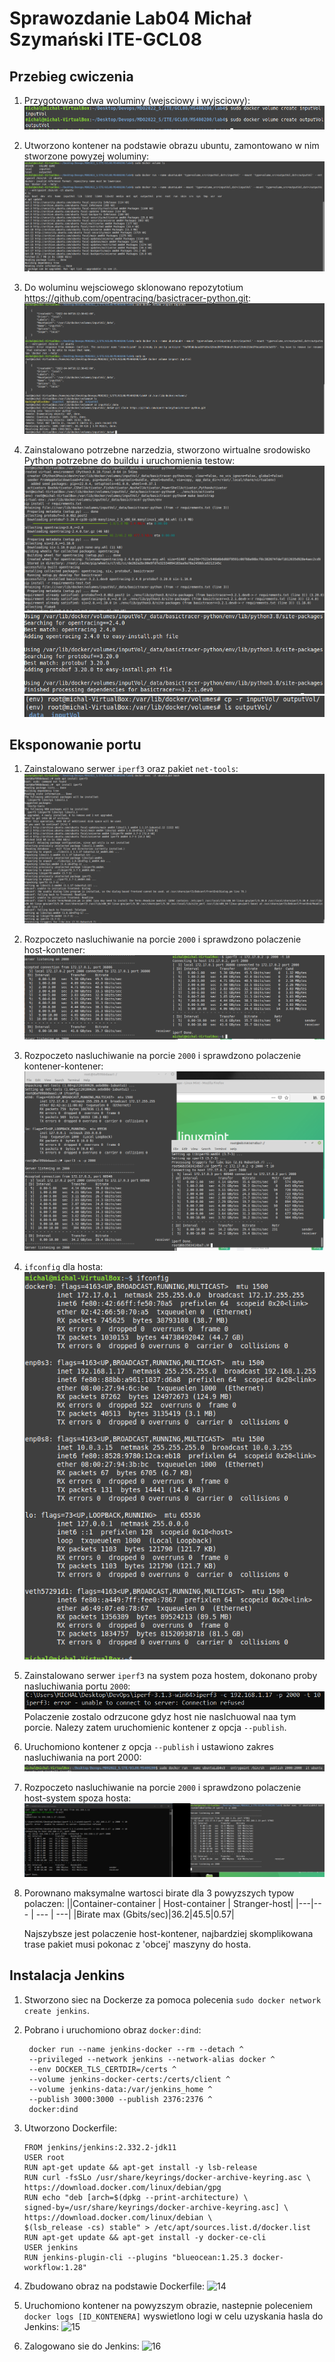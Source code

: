 # Sprawozdanie Lab04 Michał Szymański ITE-GCL08

## Przebieg cwiczenia

1. Przygotowano dwa woluminy (wejsciowy i wyjsciowy):
   ![1](Screenshots/1.png)

2. Utworzono kontener na podstawie obrazu ubuntu, zamontowano w nim stworzone powyzej woluminy:
   ![2](Screenshots/2.png)

3. Do woluminu wejsciowego sklonowano repozytotium https://github.com/opentracing/basictracer-python.git:
   ![3](Screenshots/3.png)

4. Zainstalowano potrzebne narzedzia, stworzono wirtualne srodowisko Python potrzebne do buildu i uruchomienia testow:
   ![4](Screenshots/4.png)
   ![5](Screenshots/5.png)
   ![6](Screenshots/6.png)


## Eksponowanie portu

1. Zainstalowano serwer ```iperf3``` oraz pakiet ```net-tools```:
   ![7](Screenshots/7.png)

2. Rozpoczeto nasluchiwanie na porcie ```2000``` i sprawdzono polaczenie host-kontener:
   ![8](Screenshots/host_kontener.png)

3. Rozpoczeto nasluchiwanie na porcie ```2000``` i sprawdzono polaczenie kontener-kontener:
   ![9](Screenshots/kontener_kontener.png)

4. ```ifconfig``` dla hosta:
   ![10](Screenshots/8.1.png)

5.  Zainstalowano serwer ```iperf3``` na system poza hostem, dokonano proby nasluchiwania portu ```2000```:
    ![11](Screenshots/9.png)
    Polaczenie zostalo odrzucone gdyz host nie naslchuowal naa tym porcie. Nalezy zatem uruchomienic kontener z opcja ```--publish```.

6. Uruchomiono kontener z opcja ```--publish``` i ustawiono zakres nasluchiwania na port 2000:
   ![12](Screenshots/10.png)

7.  Rozpoczeto nasluchiwanie na porcie ```2000``` i sprawdzono polaczenie host-system spoza hosta:
    ![13](Screenshots/11.png)

8. Porownano maksymalne wartosci birate dla 3 powyzszych typow polaczen:
    ||Container-container | Host-container  | Stranger-host|
    |---|--- | --- | ---|
    |Birate max (Gbits/sec)|36.2|45.5|0.57|

    Najszybsze jest polaczenie host-kontener, najbardziej skomplikowana trase pakiet musi pokonac z 'obcej' maszyny do hosta.


## Instalacja Jenkins

1. Stworzono siec na Dockerze za pomoca polecenia ```sudo docker network create jenkins```.

2. Pobrano i uruchomiono obraz ```docker:dind```:
   
   ```
    docker run --name jenkins-docker --rm --detach ^
    --privileged --network jenkins --network-alias docker ^
    --env DOCKER_TLS_CERTDIR=/certs ^
    --volume jenkins-docker-certs:/certs/client ^
    --volume jenkins-data:/var/jenkins_home ^
    --publish 3000:3000 --publish 2376:2376 ^
    docker:dind
    ```
3. Utworzono Dockerfile:

    ```
    FROM jenkins/jenkins:2.332.2-jdk11
    USER root
    RUN apt-get update && apt-get install -y lsb-release
    RUN curl -fsSLo /usr/share/keyrings/docker-archive-keyring.asc \
    https://download.docker.com/linux/debian/gpg
    RUN echo "deb [arch=$(dpkg --print-architecture) \
    signed-by=/usr/share/keyrings/docker-archive-keyring.asc] \
    https://download.docker.com/linux/debian \
    $(lsb_release -cs) stable" > /etc/apt/sources.list.d/docker.list
    RUN apt-get update && apt-get install -y docker-ce-cli
    USER jenkins
    RUN jenkins-plugin-cli --plugins "blueocean:1.25.3 docker-workflow:1.28"
    ```
4. Zbudowano obraz na podstawie Dockerfile:
    ![14](Screenshots/12.png)

5. Uruchomiono kontener na powyzszym obrazie, nastepnie poleceniem ```docker logs [ID_KONTENERA]``` wyswietlono logi w celu uzyskania hasla do Jenkins:
    ![15](Screenshots/13.png)

6. Zalogowano sie do Jenkins:
    ![16](Screenshots/14.png)


    